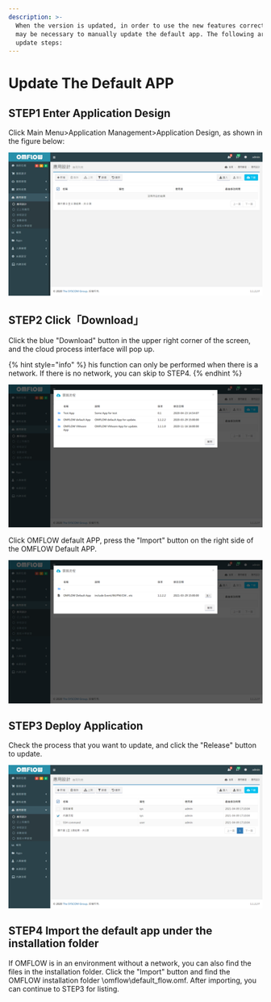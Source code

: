 ```yaml
---
description: >-
  When the version is updated, in order to use the new features correctly, it
  may be necessary to manually update the default app. The following are the
  update steps:
---
```


# Update The Default APP

## STEP1 Enter Application Design

Click Main Menu&gt;Application Management&gt;Application Design, as shown in the figure below:

![](../.gitbook/assets/image%20%2850%29.png)

## STEP2 Click「Download」

Click the blue "Download" button in the upper right corner of the screen, and the cloud process interface will pop up.

{% hint style="info" %}
his function can only be performed when there is a network. If there is no network, you can skip to STEP4.
{% endhint %}

![](../.gitbook/assets/image%20%2824%29.png)

Click OMFLOW default APP, press the "Import" button on the right side of the OMFLOW Default APP.

![](../.gitbook/assets/image%20%2819%29.png)

## STEP3 Deploy Application

Check the process that you want to update, and click the "Release" button to update.

![](../.gitbook/assets/image%20%2874%29.png)

## STEP4 Import the default app under the installation folder

If OMFLOW is in an environment without a network, you can also find the files in the installation folder. Click the "Import" button and find the OMFLOW installation folder \omflow\default\_flow.omf. After importing, you can continue to STEP3 for listing.

